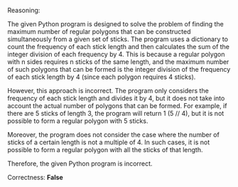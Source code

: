 Reasoning:

The given Python program is designed to solve the problem of finding the maximum number of regular polygons that can be constructed simultaneously from a given set of sticks. The program uses a dictionary to count the frequency of each stick length and then calculates the sum of the integer division of each frequency by 4. This is because a regular polygon with n sides requires n sticks of the same length, and the maximum number of such polygons that can be formed is the integer division of the frequency of each stick length by 4 (since each polygon requires 4 sticks).

However, this approach is incorrect. The program only considers the frequency of each stick length and divides it by 4, but it does not take into account the actual number of polygons that can be formed. For example, if there are 5 sticks of length 3, the program will return 1 (5 // 4), but it is not possible to form a regular polygon with 5 sticks.

Moreover, the program does not consider the case where the number of sticks of a certain length is not a multiple of 4. In such cases, it is not possible to form a regular polygon with all the sticks of that length.

Therefore, the given Python program is incorrect.

Correctness: **False**